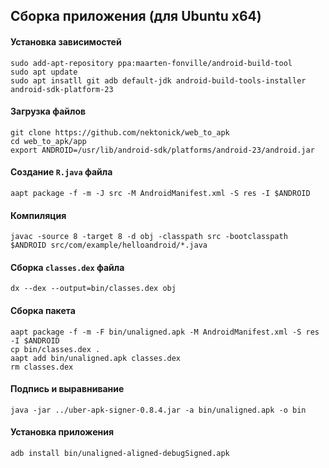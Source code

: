 ## Сборка приложения (для Ubuntu x64)
#### Установка зависимостей
```
sudo add-apt-repository ppa:maarten-fonville/android-build-tool
sudo apt update
sudo apt insatll git adb default-jdk android-build-tools-installer android-sdk-platform-23
```
#### Загрузка файлов
```
git clone https://github.com/nektonick/web_to_apk
cd web_to_apk/app
export ANDROID=/usr/lib/android-sdk/platforms/android-23/android.jar
```
#### Создание `R.java` файла
```
aapt package -f -m -J src -M AndroidManifest.xml -S res -I $ANDROID
```
#### Компиляция
```
javac -source 8 -target 8 -d obj -classpath src -bootclasspath $ANDROID src/com/example/helloandroid/*.java
```
#### Сборка `classes.dex` файла
```
dx --dex --output=bin/classes.dex obj
```
#### Сборка пакета
```
aapt package -f -m -F bin/unaligned.apk -M AndroidManifest.xml -S res -I $ANDROID
cp bin/classes.dex .
aapt add bin/unaligned.apk classes.dex 
rm classes.dex
```
#### Подпись и выравнивание
```
java -jar ../uber-apk-signer-0.8.4.jar -a bin/unaligned.apk -o bin
```
#### Установка приложения
```
adb install bin/unaligned-aligned-debugSigned.apk
```
